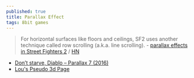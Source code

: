```yaml
---
published: true
title: Parallax Effect
tags: 8bit games
---
```

> For horizontal surfaces like floors and ceilings, SF2 uses another technique called row scrolling (a.k.a. line scrolling). - [parallax effects in Street Fighters 2](https://sf2platinum.wordpress.com/2020/10/15/row-scrolling-for-parallax-effects/) / [HN](https://news.ycombinator.com/item?id=24871131)

- [Don’t starve, Diablo – Parallax 7 (2016)](https://news.ycombinator.com/item?id=28260194)
- [Lou's Pseudo 3d Page](http://www.extentofthejam.com/pseudo/)
